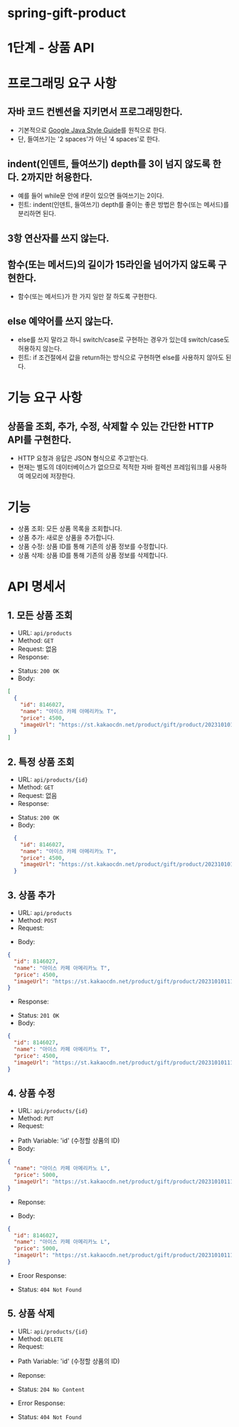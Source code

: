 # spring-gift-product

# 1단계 - 상품 API

# 프로그래밍 요구 사항
## 자바 코드 컨벤션을 지키면서 프로그래밍한다.
* 기본적으로 [Google Java Style Guide](https://google.github.io/styleguide/javaguide.html)를 원칙으로 한다.
* 단, 들여쓰기는 '2 spaces'가 아닌 '4 spaces'로 한다.

## indent(인덴트, 들여쓰기) depth를 3이 넘지 않도록 한다. 2까지만 허용한다.
* 예를 들어 while문 안에 if문이 있으면 들여쓰기는 2이다.
* 힌트: indent(인덴트, 들여쓰기) depth를 줄이는 좋은 방법은 함수(또는 메서드)를 분리하면 된다.

## 3항 연산자를 쓰지 않는다.

## 함수(또는 메서드)의 길이가 15라인을 넘어가지 않도록 구현한다.
* 함수(또는 메서드)가 한 가지 일만 잘 하도록 구현한다.

## else 예약어를 쓰지 않는다.
* else를 쓰지 말라고 하니 switch/case로 구현하는 경우가 있는데 switch/case도 허용하지 않는다.
* 힌트: if 조건절에서 값을 return하는 방식으로 구현하면 else를 사용하지 않아도 된다.

# 기능 요구 사항
## 상품을 조회, 추가, 수정, 삭제할 수 있는 간단한 HTTP API를 구현한다.
* HTTP 요청과 응답은 JSON 형식으로 주고받는다.
* 현재는 별도의 데이터베이스가 없으므로 적적한 자바 컬렉션 프레임워크를 사용하여 메모리에 저장한다.

# 기능
* 상품 조회: 모든 상품 목록을 조회합니다.
* 상품 추가: 새로운 상품을 추가합니다.
* 상품 수정: 상품 ID를 통해 기존의 상품 정보를 수정합니다.
* 상품 삭제: 상품 ID를 통해 기존의 상품 정보를 삭제합니다.

# API 명세서
## 1. 모든 상품 조회
* URL: `api/products`
* Method: `GET`
* Request: 없음
* Response:
 - Status: `200 OK`
 - Body:
  ```json
  [
    {
      "id": 8146027,
      "name": "아이스 카페 아메리카노 T",
      "price": 4500,
      "imageUrl": "https://st.kakaocdn.net/product/gift/product/20231010111814_9a667f9eccc943648797925498bdd8a3.jpg"
    }
  ]
  ```

## 2. 특정 상품 조회
* URL: `api/products/{id}`
* Method: `GET`
* Request: 없음
* Response:
 - Status: `200 OK`
 - Body:
  ```json
    {
      "id": 8146027,
      "name": "아이스 카페 아메리카노 T",
      "price": 4500,
      "imageUrl": "https://st.kakaocdn.net/product/gift/product/20231010111814_9a667f9eccc943648797925498bdd8a3.jpg"
    }
  ```

## 3. 상품 추가
* URL: `api/products`
* Method: `POST`
* Request:
 - Body:
  ```json
  {
    "id": 8146027,
    "name": "아이스 카페 아메리카노 T",
    "price": 4500,
    "imageUrl": "https://st.kakaocdn.net/product/gift/product/20231010111814_9a667f9eccc943648797925498bdd8a3.jpg"
  }
  ```
* Response:
 - Status: `201 OK`
 - Body:
  ```json
  {
    "id": 8146027,
    "name": "아이스 카페 아메리카노 T",
    "price": 4500,
    "imageUrl": "https://st.kakaocdn.net/product/gift/product/20231010111814_9a667f9eccc943648797925498bdd8a3.jpg"
  }
  ```

## 4. 상품 수정
* URL: `api/products/{id}`
* Method: `PUT`
* Request:
 - Path Variable: 'id' (수정할 상품의 ID)
 - Body:
  ```json
  {
    "name": "아이스 카페 아메리카노 L",
    "price": 5000,
    "imageUrl": "https://st.kakaocdn.net/product/gift/product/20231010111814_9a667f9eccc943648797925498bdd8a3.jpg"
  }
  ```
* Reponse:
 - Body:
  ```json
  {
    "id": 8146027,
    "name": "아이스 카페 아메리카노 L",
    "price": 5000,
    "imageUrl": "https://st.kakaocdn.net/product/gift/product/20231010111814_9a667f9eccc943648797925498bdd8a3.jpg"
  }
  ```
* Eroor Response:
 - Status: `404 Not Found`

## 5. 상품 삭제
* URL: `api/products/{id}`
* Method: `DELETE`
* Request:
 - Path Variable: 'id' (수정할 상품의 ID)
* Reponse:
 - Status: `204 No Content`
* Error Response:
 - Status: `404 Not Found`
